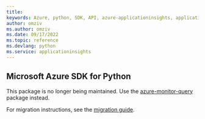 ```yaml
---
title: 
keywords: Azure, python, SDK, API, azure-applicationinsights, applicationinsights
author: omziv
ms.author: omziv
ms.date: 09/17/2022
ms.topic: reference
ms.devlang: python
ms.service: applicationinsights
---
```

## Microsoft Azure SDK for Python

This package is no longer being maintained. Use the [azure-monitor-query](https://pypi.org/project/azure-monitor-query/) package instead.

For migration instructions, see the [migration guide](https://aka.ms/azsdk/python/migrate/ai-to-monitor-query).
